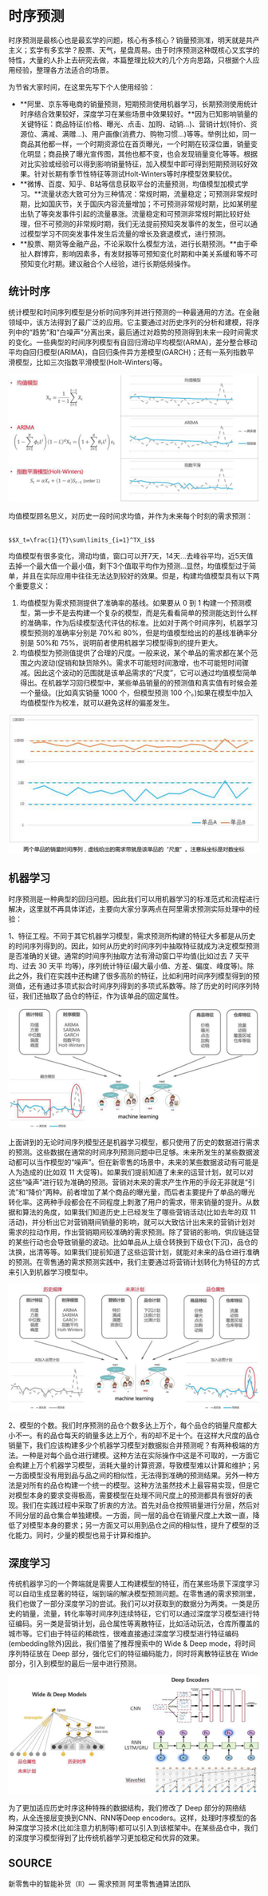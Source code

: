 # 时序预测

时序预测是最核心也是最玄学的问题，核心有多核心？销量预测准，明天就是共产主义；玄学有多玄学？股票、天气，星盘周易。由于时序预测这种既核心又玄学的特性，大量的人扑上去研究去做，本篇整理比较大的几个方向思路，只根据个人应用经验，整理各方法适合的场景。

为节省大家时间，在这里先写下个人使用经验：

* **阿里、京东等电商的销量预测，短期预测使用机器学习，长期预测使用统计时序结合效果较好，深度学习在某些场景中效果较好。**因为已知影响销量的关键特征：商品特征\(价格、曝光、点击、加购、动销...\)、营销计划\(特价、资源位、满减、满赠...\)、用户画像\(消费力、购物习惯...\)等等。举例比如，同一商品其他都一样，一个时期资源位在首页曝光，一个时期在较深位置，销量变化明显；商品换了曝光宣传图，其他也都不变，也会发现销量变化等等。根据对比实验或经验可以得到影响销量特征，加入模型中即可得到短期预测较好效果。针对长期有季节性特征等测试Holt-Winters等时序模型效果较优。
* **微博、百度、知乎、B站等信息获取平台的流量预测，均值模型加模式学习。**流量状态大致可分为三种情况：常规时期，流量稳定；可预测非常规时期，比如国庆节，关于国庆内容流量增加；不可预测非常规时期，比如某明星出轨了等突发事件引起的流量暴涨。流量稳定和可预测非常规时期比较好处理，但不可预测的非常规时期，我们无法提前预知突发事件的发生，但可以通过模型学习不同突发事件发生后流量的增长及衰退模式，进行预测。
* **股票、期货等金融产品，不论采取什么模型方法，进行长期预测。**由于牵扯人群博弈，影响因素多，有发财报等可预知变化时期和中美关系缓和等不可预知变化时期。建议融合个人经验，进行长期低频操作。

## 统计时序

统计模型和时间序列模型是分析时间序列并进行预测的一种最通用的方法。在金融领域中，该方法得到了最广泛的应用。它主要通过对历史序列的分析和建模，将序列中的“趋势”和“白噪声”分离出来，最后通过对趋势的预测得到未来一段时间需求的变化。一些典型的时间序列模型有自回归滑动平均模型\(ARMA\)，差分整合移动平均自回归模型\(ARIMA\)，自回归条件异方差模型\(GARCH\)；还有一系列指数平滑模型，比如三次指数平滑模型\(Holt-Winters\)等。

![](../.gitbook/assets/tong-ji-shi-xu.png)

均值模型顾名思义，对历史一段时间求均值，并作为未来每个时刻的需求预测：

                                                              $$X_t=\frac{1}{T}\sum\limits_{i=1}^TX_i$$

均值模型有很多变化，滑动均值，窗口可以开7天，14天...去峰谷平均，近5天值去掉一个最大值一个最小值，剩下3个值取平均作为预测...显然，均值模型过于简单，并且在实际应用中往往无法达到较好的效果。但是，构建均值模型具有以下两个重要意义：

1. 均值模型为需求预测提供了准确率的基线。如果要从 0 到 1 构建一个预测模型，第一步不是去构建一个复杂的模型，而是先看看简单的预测能达到什么样的准确率，作为后续模型迭代评估的标准。比如对于两个时间序列，机器学习模型预测的准确率分别是 70%和 80%，但是均值模型给出的的基线准确率分别是 50%和 75%，说明前者使用机器学习模型得到的提升更大。
2. 均值模型为预测值提供了合理的尺度。一般来说，某个单品的需求都在某个范围之内波动\(促销和缺货除外\)。需求不可能短时间激增，也不可能短时间骤减。因此这个波动的范围就是该单品需求的“尺度”，它可以通过均值模型简单得出。在机器学习回归模型中，某些单品销量的的预测值和真实值有时候会差一个量级。\(比如真实销量 1000 个，但模型预测 100 个。\)如果在模型中加入均值模型作为校准，就可以避免这样的偏差发生。

![](../.gitbook/assets/liang-ji-wen-ding.png)

## 机器学习

时序预测是一种典型的回归问题。因此我们可以用机器学习的标准范式和流程进行解决，这里就不再具体详述，主要向大家分享两点在阿里需求预测实际处理中的经验：

1、特征工程。不同于其它机器学习模型，需求预测所构建的特征大多都是从历史的时间序列得到的。因此，如何从历史的时间序列中抽取特征就成为决定模型预测是否准确的关键。通常的时间序列抽取方法有滑动窗口平均值\(比如过去 7 天平均、过去 30 天平 均等\)，序列统计特征\(最大最小值、方差、偏度、峰度等\)。除此之外，我们在实践中还构建了很多高阶的特征，比如利用时间序列模型得到的预测值，还有通过多项式拟合时间序列得到的多项式系数等。除了历史的时间序列特征，我们还抽取了品仓的特征，作为该单品的固定属性。

![](../.gitbook/assets/machine-learning-features.png)

上面讲到的无论时间序列模型还是机器学习模型，都只使用了历史的数据进行需求的预测。这些数据在通常的时间序列预测问题中已足够。未来所发生的某些数据波动都可以当作模型的“噪声”。但在新零售的场景中，未来的某些数据波动有可能是人为造成的\(比如双 11 大促等\)。如果我们提前知道了未来的运营计划，就可以对这些“噪声”进行较为准确的预测。营销对未来的需求产生作用的手段无非就是“引流”和“降价”两种。前者增加了某个商品的曝光量，而后者主要提升了单品的曝光转化率。这两种手段都会在不同程度上刺激了用户的需求，带来销量的提升。从数据和算法的角度，如果我们知道历史上已经发生了哪些营销活动\(比如去年的双 11 活动\)，并分析出它对营销期间销量的影响，就可以大致估计出未来的营销计划对需求的拉动作用，作出营销期间较准确的需求预测。除了营销的影响，供应链运营的某些行动也会导致销量的波动。比如单品从上级仓转换到下级仓\(下沉\)，品仓的汰换，出清等等。如果我们提前知道了这些运营计划，就能对未来的品仓进行准确的预测。在零售通的需求预测实践中，我们主要通过将营销计划转化为特征的方式来引入到机器学习模型中。

![](../.gitbook/assets/machine-learning-features-all.png)

2、模型的个数。我们时序预测的品仓个数多达上万个，每个品仓的销量尺度都大小不一。有的品仓每天的销量多达上万个，有的却不足十个。在这样大尺度的品仓销量下，我们应该构建多少个机器学习模型对数据拟合并预测呢？有两种极端的方法。一种是对每个品仓进行建模。这种方法在实际操作中这是不可取的，一方面它会构建上万个机器学习模型，消耗大量的计算资源，导致模型难以计算和维护；另一方面模型没有用到品与品之间的相似性，无法得到准确的预测结果。另外一种方法是对所有的品仓构建一个统一的模型。这种方法虽然技术上最容易实现，但是它对模型本身的要求变得极高，需要模型在处理不同尺度上的预测都具有很好的表现。我们在实践过程中采取了折衷的方法。首先对品仓按照销量进行分层，然后对不同分层的品仓集合单独建模。一方面，同一层的品仓在销量尺度上大致一直，降低了对模型本身的要求；另一方面又可以用到品仓之间的相似性，提升了模型的泛化能力。同时，少量的模型也易于计算和维护。

## 深度学习

传统机器学习的一个弊端就是需要人工构建模型的特征，而在某些场景下深度学习可以自动生成显著的特征，端到端的解决模型预测问题。在零售通的需求预测里，我们也做了一部分深度学习的尝试。我们可以对获取到的数据分为两类。一类是历史的销量，流量，转化率等时间序列连续特征，它们可以通过深度学习模型进行特征编码。另一类是营销计划，品仓属性等离散特征，比如活动玩法，仓库所覆盖的城市等。它们由于特征的稀疏性，很难直接通过深度学习模型进行特征编码\(embedding除外\)因此，我们借鉴了推荐搜索中的 Wide & Deep mode，将时间序列特征放在 Deep 部分，强化它们的特征编码能力，同时将离散特征放在 Wide 部分，引入到模型的最后一层中进行预测。

![](../.gitbook/assets/deep-learning.png)

为了更加适应历史时序这种特殊的数据结构，我们修改了 Deep 部分的网络结构，从全连接层变换到CNN、RNN等Deep encoders。这样，处理时序模型的各种深度学习技术\(比如注意力机制等\)都可以引入到该框架中。在某些品仓中，我们的深度学习模型得到了比传统机器学习更加稳定和优异的效果。

## SOURCE

新零售中的智能补货（II）— 需求预测  阿里零售通算法团队

